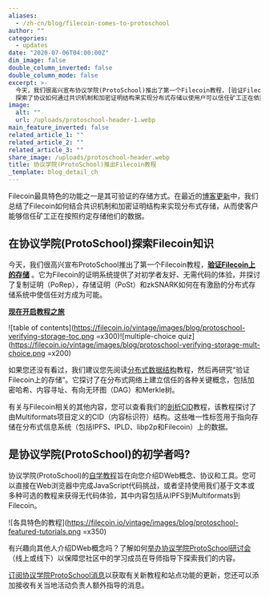 ```yaml
---
aliases:
  - /zh-cn/blog/filecoin-comes-to-protoschool
author: ""
categories:
  - updates
date: "2020-07-06T04:00:00Z"
dim_image: false
double_column_inverted: false
double_column_mode: false
excerpt: >-
  今天，我们很高兴宣布协议学院(ProtoSchool)推出了第一个Filecoin教程，[验证Filecoin上的存储](https://proto.school/#/verifying-storage-on-filecoin)。它为Filecoin的证明系统提供了对初学者友好、无需代码的体验,
  探索了协议如何通过共识机制和加密证明结构来实现分布式存储以使用户可以信任矿工正在依据合约协议存储他们的数据。
image:
  alt: ""
  url: /uploads/protoschool-header-1.webp
main_feature_inverted: false
related_article_1: ""
related_article_2: ""
related_article_3: ""
share_image: /uploads/protoschool-header.webp
title: 协议学院(ProtoSchool)推出Filecoin教程
_template: blog_detail_ch
---
```


Filecoin最具特色的功能之一是其可验证的存储方式。在最近的[博客更新](https://filecoin.io/blog/filecoin-features-verifiable-storage/)中，我们总结了Filecoin如何结合共识机制和加密证明结构来实现分布式存储，从而使客户能够信任矿工正在按照约定存储他们的数据。

## 在协议学院(ProtoSchool)探索Filecoin知识

今天，我们很高兴宣布ProtoSchool推出了第一个Filecoin教程，[**验证Filecoin上的存储**](https://proto.school/#/verifying-storage-on-filecoin) 。它为Filecoin的证明系统提供了对初学者友好、无需代码的体验，并探讨了复制证明（PoRep），存储证明（PoSt）和zkSNARK如何在有激励的分布式存储系统中使信任对方成为可能。

[**现在开启教程之旅**](https://proto.school/#/verifying-storage-on-filecoin)

![table of contents](https://filecoin.io/vintage/images/blog/protoschool-verifying-storage-toc.png =x300)![multiple-choice quiz](https://filecoin.io/vintage/images/blog/protoschool-verifying-storage-mult-choice.png =x200)

如果您还没有看过，我们建议您先阅读[分布式数据结构](https://proto.school/#/data-structures)教程，然后再研究“验证Filecoin上的存储”。它探讨了在分布式网络上建立信任的各种关键概念，包括加密哈希、内容寻址、有向无环图（DAG）和Merkle树。

有关与Filecoin相关的其他内容，您可以查看我们的[剖析CID](https://proto.school/#/anatomy-of-a-cid)教程，该教程探讨了由Multiformats项目定义的CID（内容标识符）结构。这些唯一性标签用于指向存储在分布式信息系统（包括IPFS、IPLD、libp2p和Filecoin）上的数据。

## 是协议学院(ProtoSchool)的初学者吗?

协议学院(ProtoSchool)的[自学教程](https://proto.school/#/tutorials)旨在向您介绍DWeb概念、协议和工具。您可以直接在Web浏览器中完成JavaScript代码挑战，或者坚持使用我们基于文本或多种可选的教程来获得无代码体验，其中内容包括从IPFS到Multiformats到Filecoin。

![各具特色的教程](https://filecoin.io/vintage/images/blog/protoschool-featured-tutorials.png =x350)

有兴趣向其他人介绍DWeb概念吗？了解如何[举办协议学院ProtoSchool研讨会](https://proto.school/#/host)（线上或线下）以保障您社区中的学习成员在导师指导下探索我们的内容。

[订阅协议学院ProtoSchool消息](https://proto.school/#/news)以获取有关新教程和站点功能的更新，您还可以添加接收有关当地活动负责人额外指导的消息。
